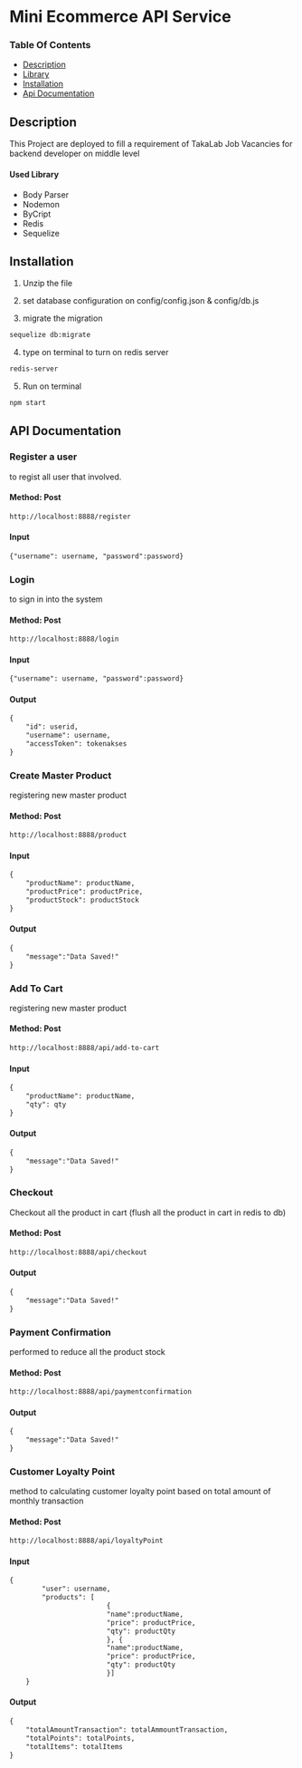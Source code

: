 # Mini Ecommerce API Service

### Table Of Contents  

- [Description](#description)
- [Library](#used-library)
- [Installation](#installation)
- [Api Documentation](#api-documentation)

## Description

This Project are deployed to fill a requirement of TakaLab Job Vacancies for backend developer on middle level


#### Used Library

- Body Parser
- Nodemon
- ByCript
- Redis
- Sequelize

## Installation

1. Unzip the file

2. set database configuration on config/config.json & config/db.js

3. migrate the migration
```html
sequelize db:migrate
```

4. type on terminal to turn on redis server
```html
redis-server
```

5. Run on terminal
```html
npm start
```

## API Documentation

### Register a user

to regist all user that involved.

#### Method: Post
```html
http://localhost:8888/register
```

#### Input
```html
{"username": username, "password":password}
```


### Login

to sign in into the system 

#### Method: Post
```html
http://localhost:8888/login
```

#### Input
```html
{"username": username, "password":password}
```

#### Output
```html
{
    "id": userid,
    "username": username,
    "accessToken": tokenakses
}
```

### Create Master Product

registering new master product

#### Method: Post
```html
http://localhost:8888/product
```

#### Input
```html
{
    "productName": productName,
    "productPrice": productPrice,
    "productStock": productStock
}
```

#### Output
```html
{
    "message":"Data Saved!"
}
```

### Add To Cart

registering new master product

#### Method: Post
```html
http://localhost:8888/api/add-to-cart
```

#### Input
```html
{   
    "productName": productName,
    "qty": qty
}
```

#### Output
```html
{
    "message":"Data Saved!"
}
```

### Checkout

Checkout all the product in cart (flush all the product in cart in redis to db)

#### Method: Post
```html
http://localhost:8888/api/checkout
```

#### Output
```html
{
    "message":"Data Saved!"
}
```

### Payment Confirmation

performed to reduce all the product stock 

#### Method: Post
```html
http://localhost:8888/api/paymentconfirmation
```

#### Output
```html
{
    "message":"Data Saved!"
}
```

### Customer Loyalty Point

method to calculating customer loyalty point based on total amount of monthly transaction

#### Method: Post
```html
http://localhost:8888/api/loyaltyPoint
```

#### Input
```html
{
        "user": username,
        "products": [  
                        {
                        "name":productName,
                        "price": productPrice,
                        "qty": productQty
                        }, {
                        "name":productName,
                        "price": productPrice,
                        "qty": productQty
                        }]
    }
```

#### Output
```html
{
    "totalAmountTransaction": totalAmmountTransaction,
    "totalPoints": totalPoints,
    "totalItems": totalItems
}
```
